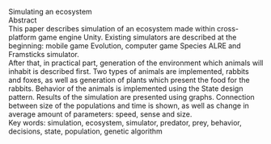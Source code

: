 Simulating an ecosystem  
Abstract  
This paper describes simulation of an ecosystem made within cross-platform game engine Unity. Existing simulators are described at the beginning: mobile game Evolution, computer game Species ALRE and Framsticks simulator.  
After that, in practical part, generation of the environment which animals will inhabit is described first. Two types of animals are implemented, rabbits and foxes, as well as generation of plants which present the food for the rabbits. Behavior of the animals is implemented using the State design pattern. Results of the simulation are presented using graphs. Connection between size of the populations and time is shown, as well as change in average amount of parameters: speed, sense and size.    
Key words: simulation, ecosystem, simulator, predator, prey, behavior, decisions, state, population, genetic algorithm
